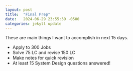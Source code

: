 ```yaml
---
layout: post
title:  "Final Prep"
date:   2024-06-29 23:55:39 -0500
categories: jekyll update
---
```


These are main things I want to accomplish in next 15 days.

- Apply to 300 Jobs
- Solve 75 LC and revise 150 LC
- Make notes for quick revision
- At least 15 System Design questions answered!


